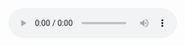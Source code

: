 <!DOCTYPE html>

<html>

<head>

</head>
<body>
    <audio controls autoplay loop src="https://archive.org/download/LastSong/last_song.mp3"></audio>
</body>

</html>
